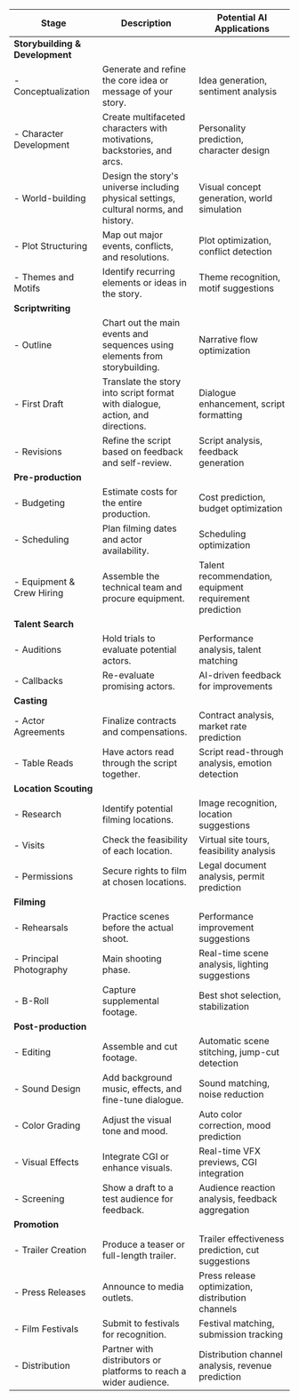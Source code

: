 | Stage                         | Description                                                                                               | Potential AI Applications                       |
|-------------------------------|-----------------------------------------------------------------------------------------------------------|-------------------------------------------------|
| **Storybuilding & Development** |                                                                                                           |                                                 |
| - Conceptualization           | Generate and refine the core idea or message of your story.                                               | Idea generation, sentiment analysis              |
| - Character Development       | Create multifaceted characters with motivations, backstories, and arcs.                                   | Personality prediction, character design        |
| - World-building              | Design the story's universe including physical settings, cultural norms, and history.                     | Visual concept generation, world simulation      |
| - Plot Structuring            | Map out major events, conflicts, and resolutions.                                                         | Plot optimization, conflict detection            |
| - Themes and Motifs           | Identify recurring elements or ideas in the story.                                                        | Theme recognition, motif suggestions             |
| **Scriptwriting**              |                                                                                                           |                                                 |
| - Outline                     | Chart out the main events and sequences using elements from storybuilding.                                | Narrative flow optimization                      |
| - First Draft                 | Translate the story into script format with dialogue, action, and directions.                             | Dialogue enhancement, script formatting          |
| - Revisions                   | Refine the script based on feedback and self-review.                                                      | Script analysis, feedback generation             |
| **Pre-production**             |                                                                                                           |                                                 |
| - Budgeting                   | Estimate costs for the entire production.                                                                 | Cost prediction, budget optimization             |
| - Scheduling                  | Plan filming dates and actor availability.                                                               | Scheduling optimization                          |
| - Equipment & Crew Hiring     | Assemble the technical team and procure equipment.                                                        | Talent recommendation, equipment requirement prediction |
| **Talent Search**              |                                                                                                           |                                                 |
| - Auditions                   | Hold trials to evaluate potential actors.                                                                 | Performance analysis, talent matching            |
| - Callbacks                   | Re-evaluate promising actors.                                                                             | AI-driven feedback for improvements              |
| **Casting**                    |                                                                                                           |                                                 |
| - Actor Agreements            | Finalize contracts and compensations.                                                                     | Contract analysis, market rate prediction        |
| - Table Reads                 | Have actors read through the script together.                                                             | Script read-through analysis, emotion detection  |
| **Location Scouting**          |                                                                                                           |                                                 |
| - Research                    | Identify potential filming locations.                                                                     | Image recognition, location suggestions          |
| - Visits                      | Check the feasibility of each location.                                                                   | Virtual site tours, feasibility analysis         |
| - Permissions                 | Secure rights to film at chosen locations.                                                                | Legal document analysis, permit prediction       |
| **Filming**                    |                                                                                                           |                                                 |
| - Rehearsals                  | Practice scenes before the actual shoot.                                                                  | Performance improvement suggestions              |
| - Principal Photography       | Main shooting phase.                                                                                      | Real-time scene analysis, lighting suggestions   |
| - B-Roll                      | Capture supplemental footage.                                                                             | Best shot selection, stabilization               |
| **Post-production**            |                                                                                                           |                                                 |
| - Editing                     | Assemble and cut footage.                                                                                 | Automatic scene stitching, jump-cut detection    |
| - Sound Design                | Add background music, effects, and fine-tune dialogue.                                                    | Sound matching, noise reduction                  |
| - Color Grading               | Adjust the visual tone and mood.                                                                          | Auto color correction, mood prediction           |
| - Visual Effects              | Integrate CGI or enhance visuals.                                                                         | Real-time VFX previews, CGI integration          |
| - Screening                   | Show a draft to a test audience for feedback.                                                             | Audience reaction analysis, feedback aggregation |
| **Promotion**                  |                                                                                                           |                                                 |
| - Trailer Creation            | Produce a teaser or full-length trailer.                                                                  | Trailer effectiveness prediction, cut suggestions|
| - Press Releases              | Announce to media outlets.                                                                                | Press release optimization, distribution channels |
| - Film Festivals              | Submit to festivals for recognition.                                                                      | Festival matching, submission tracking           |
| - Distribution                | Partner with distributors or platforms to reach a wider audience.                                         | Distribution channel analysis, revenue prediction|


